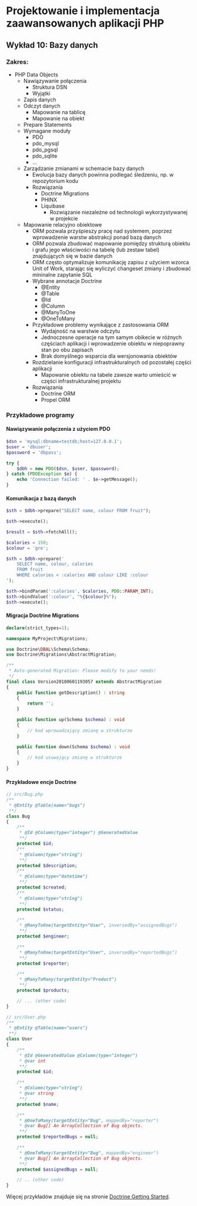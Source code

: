 # Projektowanie i implementacja zaawansowanych aplikacji PHP

## Wykład 10: Bazy danych

### Zakres:

- PHP Data Objects
    - Nawiązywanie połączenia
        - Struktura DSN
        - Wyjątki
    - Zapis danych
    - Odczyt danych
        - Mapowanie na tablicę
        - Mapowanie na obiekt
    - Prepare Statements 
    - Wymagane moduły
        - PDO
        - pdo_mysql
        - pdo_pgsql
        - pdo_sqlite
        - ...
  - Zarządzanie zmianami w schemacie bazy danych
      - Ewolucja bazy danych powinna podlegać śledzeniu, np. w repozytorium kodu
      - Rozwiązania
          - Doctrine Migrations
          - PHINX
          - Liquibase
              - Rozwiązanie niezależne od technologii wykorzystywanej w projekcie
  - Mapowanie relacyjno obiektowe
      - ORM pozwala przyśpieszy pracę nad systemem, poprzez wprowadzenie warstw abstrakcji ponad bazą danych
      - ORM pozwala zbudować mapowanie pomiędzy strukturą obiektu i grafu jego właściwości na tabelę (lub zestaw tabel) znajdujących się w bazie danych
      - ORM często optymalizuje komunikację zapisu z użyciem wzorca Unit of Work, starając się wyliczyć changeset zmiany i zbudować mininalne zapytanie SQL
      - Wybrane annotacje Doctrine
          - @Entity
          - @Table
          - @Id
          - @Column
          - @ManyToOne
          - @OneToMany
      - Przykładowe problemy wynikające z zastosowania ORM
          - Wydajność na warstwie odczytu
          - Jednoczesne operacje na tym samym obikecie w różnych częściach aplikacji i wprowadzenie obiektu w niepoprawny stan po obu zapisach
          - Brak domyślnego wsparcia dla wersjonowania obiektów
      - Rozdzielanie konfiguracji infrastrukturalnych od pozostałej części aplikacji
          - Mapowanie obiektu na tabele zawsze warto umieścić w części infrastrukturalnej projektu
      - Rozwiązania
          - Doctrine ORM
          - Propel ORM
      

### Przykładowe programy

#### Nawiązywanie połączenia z użyciem PDO

```php
$dsn = 'mysql:dbname=testdb;host=127.0.0.1';
$user = 'dbuser';
$password = 'dbpass';

try {
    $dbh = new PDO($dsn, $user, $password);
} catch (PDOException $e) {
    echo 'Connection failed: ' . $e->getMessage();
}
```

#### Komunikacja z bazą danych

```php
$sth = $dbh->prepare("SELECT name, colour FROM fruit");

$sth->execute();

$result = $sth->fetchAll();
```

```php
$calories = 150;
$colour = 'gre';

$sth = $dbh->prepare('
    SELECT name, colour, calories
    FROM fruit
    WHERE calories < :calories AND colour LIKE :colour
');

$sth->bindParam(':calories', $calories, PDO::PARAM_INT);
$sth->bindValue(':colour', "%{$colour}%");
$sth->execute();
```

#### Migracja Doctrine Migrations

```php
declare(strict_types=1);

namespace MyProject\Migrations;

use Doctrine\DBAL\Schema\Schema;
use Doctrine\Migrations\AbstractMigration;

/**
 * Auto-generated Migration: Please modify to your needs!
 */
final class Version20180601193057 extends AbstractMigration
{
    public function getDescription() : string
    {
        return '';
    }

    public function up(Schema $schema) : void
    {
        // kod wprowadzający zmianę w strukturze
    }

    public function down(Schema $schema) : void
    {
        // kod usuwający zmianę w strukturze
    }
}
```

#### Przykładowe encje Doctrine

```php
// src/Bug.php
/**
 * @Entity @Table(name="bugs")
 **/
class Bug
{
    /**
     * @Id @Column(type="integer") @GeneratedValue
     **/
    protected $id;
    /**
     * @Column(type="string")
     **/
    protected $description;
    /**
     * @Column(type="datetime")
     **/
    protected $created;
    /**
     * @Column(type="string")
     **/
    protected $status;

    /**
     * @ManyToOne(targetEntity="User", inversedBy="assignedBugs")
     **/
    protected $engineer;

    /**
     * @ManyToOne(targetEntity="User", inversedBy="reportedBugs")
     **/
    protected $reporter;

    /**
     * @ManyToMany(targetEntity="Product")
     **/
    protected $products;

    // ... (other code)
}

// src/User.php
/**
 * @Entity @Table(name="users")
 **/
class User
{
    /**
     * @Id @GeneratedValue @Column(type="integer")
     * @var int
     **/
    protected $id;

    /**
     * @Column(type="string")
     * @var string
     **/
    protected $name;

    /**
     * @OneToMany(targetEntity="Bug", mappedBy="reporter")
     * @var Bug[] An ArrayCollection of Bug objects.
     **/
    protected $reportedBugs = null;

    /**
     * @OneToMany(targetEntity="Bug", mappedBy="engineer")
     * @var Bug[] An ArrayCollection of Bug objects.
     **/
    protected $assignedBugs = null;

    // .. (other code)
}
```

Więcej przykładów znajduje się na stronie [Doctrine Getting Started](https://www.doctrine-project.org/projects/doctrine-orm/en/current/tutorials/getting-started.html).

